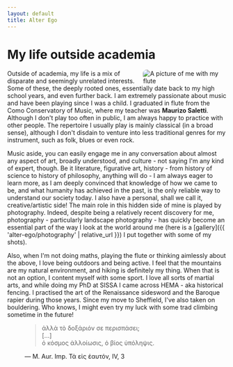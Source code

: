 ```yaml
---
layout: default
title: Alter Ego
---
```


# My life outside academia

<picture style="float:right; width: 38%; margin-left: 1rem; margin-bottom: 0">
    <source srcset="{{ '/assets/img//NadirFlute/NadirFlute (1).webp' | relative_url }}" type="image/webp" />
    <img style="border-radius: .5rem" src="{{ '/assets/img/NadirFlute/NadirFlute (1).jpg' | relative_url }}" alt="A picture of me with my flute" title="Quite the pretentious portrait, isn't it?" />
</picture>

Outside of academia, my life is a mix of disparate and seemingly unrelated interests. Some of these, the deeply rooted ones, essentially date back to my high school years, and even further back. I am extremely passionate about music and have been playing since I was a child. I graduated in flute from the Como Conservatory of Music, where my teacher was **Maurizo Saletti**. Although I don't play too often in public, I am always happy to practice with other people. The repertoire I usually play is mainly classical (in a broad sense), although I don't disdain to venture into less traditional genres for my instrument, such as folk, blues or even rock.

Music aside, you can easily engage me in any conversation about almost any aspect of art, broadly understood, and culture - not saying I'm any kind of expert, though. Be it literature, figurative art, history - from history of science to history of philosophy, anything will do - I am always eager to learn more, as I am deeply convinced that knowledge of how we came to be, and what humanity has achieved in the past, is the only reliable way to understand our society today. I also have a personal, shall we call it, creative/artistic side! The main role in this hidden side of mine is played by photography. Indeed, despite being a relatively recent discovery for me, photography - particularly landscape photography - has quickly become an essential part of the way I look at the world around me (here is a [gallery]({{ 'alter-ego/photography' | relative_url }}) I put together with some of my shots).

Also, when I'm not doing maths, playing the flute or thinking aimlessly about the above, I love being outdoors and being active. I feel that the mountains are my natural environment, and hiking is definitely my thing. When that is not an option, I content myself with some sport. I love all sorts of martial arts, and while doing my PhD at SISSA I came across HEMA - aka historical fencing. I practised the art of the Renaissance sidesword and the Baroque rapier during those years. Since my move to Sheffield, I've also taken on bouldering. Who knows, I might even try my luck with some trad climbing sometime in the future!

<figure class="right-blockquote">
    <blockquote>
    ἀλλὰ τὸ δοξάριόν σε περισπάσει;<br/>[...]<br/>ὀ κόσμος ἀλλοίωσις, ὀ βίος ὑπόληψις.
    </blockquote>
    <figcaption>
    &mdash; M. Aur. Imp. Τὰ εἰς ἑαυτόν, IV, 3
    </figcaption>
</figure>

